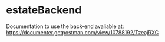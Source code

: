 # estateBackend

Documentation to use the back-end avaliable at: https://documenter.getpostman.com/view/10788192/TzeajRXC
